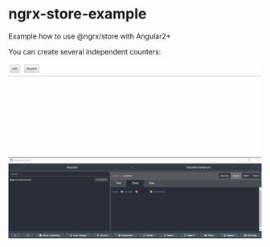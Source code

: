 # ngrx-store-example
Example how to use @ngrx/store with Angular2+

You can create several independent counters:

![alt tag](https://github.com/SergeyMNet/ngrx-store-example/blob/master/Counter.gif)

